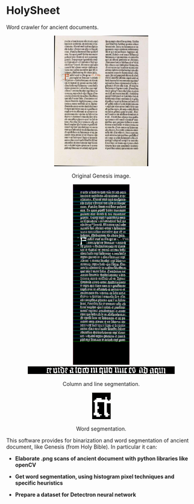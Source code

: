 # HolySheet
Word crawler for ancient documents.

<div align="center">

<img src="demoImages/Gut-24.png" width="250px"/>

Original Genesis image. 

<img src="demoImages/binarizedColumn.png" width="150px"/> 

<img src="demoImages/binarizedRow.png"/>

Column and line segmentation.

<img src="demoImages/binarizedWord.png"/>

Word segmentation.

</div>

This software provides for binarization and word segmentation of ancient document,
like Genesis (from Holy Bible). In particular it can:

- **Elaborate .png scans of ancient document with python libraries like openCV**

- **Get word segmentation, using histogram pixel techniques and specific heuristics**

- **Prepare a dataset for Detectron neural network**